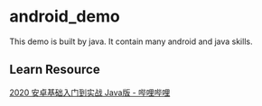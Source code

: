 # android_demo
This demo is built by java. It contain many android and java  skills.

## Learn Resource

[2020 安卓基础入门到实战 Java版 - 哔哩哔哩](https://www.bilibili.com/video/BV19U4y1R7zV/?p=10&spm_id_from=pageDriver&vd_source=a3ff84111b34ef16561199bec54a2e4e)

